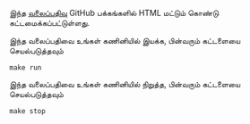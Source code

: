 இந்த [வலைப்பதிவு](https://tamil.smileprem.com) GitHub பக்கங்களில் HTML மட்டும் கொண்டு கட்டமைக்கப்பட்டுள்ளது.    

இந்த வலைப்பதிவை உங்கள் கணினியில் இயக்க, பின்வரும் கட்டளையை செயல்படுத்தவும்

`make run`

இந்த வலைப்பதிவை உங்கள் கணினியில் நிறுத்த, பின்வரும் கட்டளையை செயல்படுத்தவும்

`make stop`

